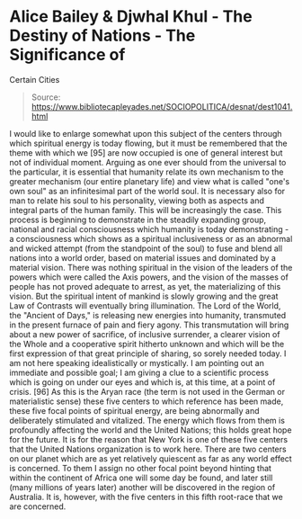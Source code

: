 # Alice Bailey & Djwhal Khul - The Destiny of Nations - The Significance of
Certain Cities

> Source: https://www.bibliotecapleyades.net/SOCIOPOLITICA/desnat/dest1041.html

I would like to enlarge somewhat upon this subject of the centers through which spiritual energy is today flowing, but it must be remembered that the theme with which we [95] are now occupied is one of general interest but not of individual moment. Arguing as one ever should from the universal to the particular, it is essential that humanity relate its own mechanism to the greater mechanism (our entire planetary life) and view what is called "one's own soul" as an infinitesimal part of the world soul. It is necessary also for man to relate his soul to his personality, viewing both as aspects and integral parts of the human family. This will be increasingly the case. This process is beginning to demonstrate in the steadily expanding group, national and racial consciousness which humanity is today demonstrating - a consciousness which shows as a spiritual inclusiveness or as an abnormal and wicked attempt (from the standpoint of the soul) to fuse and blend all nations into a world order, based on material issues and dominated by a material vision. There was nothing spiritual in the vision of the leaders of the powers which were called the Axis powers, and the vision of the masses of people has not proved adequate to arrest, as yet, the materializing of this vision. But the spiritual intent of mankind is slowly growing and the great Law of Contrasts will eventually bring illumination.
The Lord of the World, the "Ancient of Days," is releasing new energies into humanity, transmuted in the present furnace of pain and fiery agony. This transmutation will bring about a new power of sacrifice, of inclusive surrender, a clearer vision of the Whole and a cooperative spirit hitherto unknown and which will be the first expression of that great principle of sharing, so sorely needed today.
I am not here speaking idealistically or mystically. I am pointing out an immediate and possible goal; I am giving a clue to a scientific process which is going on under our eyes and which is, at this time, at a point of crisis. [96]
As this is the Aryan race (the term is not used in the German or materialistic sense) these five centers to which reference has been made, these five focal points of spiritual energy, are being abnormally and deliberately stimulated and vitalized. The energy which flows from them is profoundly affecting the world and the United Nations; this holds great hope for the future. It is for the reason that New York is one of these five centers that the United Nations organization is to work here.
There are two centers on our planet which are as yet relatively quiescent as far as any world effect is concerned. To them I assign no other focal point beyond hinting that within the continent of Africa one will some day be found, and later still (many millions of years later) another will be discovered in the region of Australia. It is, however, with the five centers in this fifth root-race that we are concerned.
